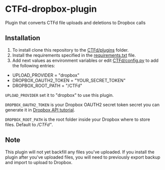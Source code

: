 # CTFd-dropbox-plugin

Plugin that converts CTFd file uploads and deletions to Dropbox calls

## Installation

1. To install clone this repository to the [CTFd/plugins](https://github.com/CTFd/CTFd/tree/master/CTFd/plugins) folder.
2. Install the requirements specified in the [requirements.txt](https://github.com/erseco/CTFd-dropbox-plugin/blob/master/requirements.txt) file.
3. Add next values as environment variables or edit [CTFd/config.py](https://github.com/CTFd/CTFd/blob/master/CTFd/config.py) to add the following entries:
  * UPLOAD_PROVIDER = "dropbox"
  * DROPBOX_OAUTH2_TOKEN = "YOUR_SECRET_TOKEN"
  * DROPBOX_ROOT_PATH = "/CTFd"

`UPLOAD_PROVIDER` set it to "dropbox" to use this plugin.

`DROPBOX_OAUTH2_TOKEN` is your Dropbox OAUTH2 secret token secret you can generate it in [Dropbox API tutorial](https://www.dropbox.com/developers/documentation/python#tutorial).

`DROPBOX_ROOT_PATH` is the root folder inside your Dropbox where to store files. Default to _/CTFd"_.

## Note

This plugin will not yet backfill any files you've uploaded. If you install the plugin after you've uploaded files, you will need to previously export backup and import to upload to Dropbox.
